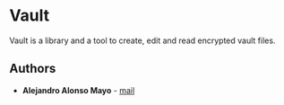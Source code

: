 # Vault
Vault is a library and a tool to create, edit and read encrypted vault files.

## Authors
 * **Alejandro Alonso Mayo** - [mail](mailto:alejandroalonsomayo@gmail.com)